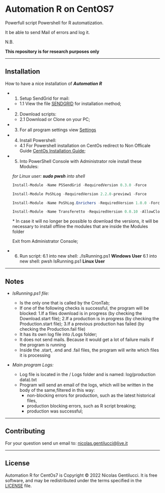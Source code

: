 # Automation R on CentOS7

Powerfull script Powershell for R automatization.

It be able to send Mail of errors and log it.

N.B.

**This repository is for research purposes only**

---

## Installation

How to have a nice installation of ***Automation R***

- 1. Setup SendGrid for mail:
  - 1.1 View the file [SENDGRID](./SendGrid.md) for installation method;

- 2. Download scripts:

  - 2.1 Download or Clone on your PC;

- 3. For all program settings view [Settings](./Settings.md)

- 4. Install Powershell:

  - 4.1 For Powershell installation on CentOs redirect to Non Officale Guide [CentOs Installation Guide](https://linuxhint.com/install_powershell_centos/);

- 5. Into PowerShell Console with Administrator role install these Modules:

  *for Linux user: **sudo pwsh** into shell*

  ``` PowerShell
  Install-Module -Name PSSendGrid -RequiredVersion 0.3.0 -Force
  
  Install-Module PoShLog -RequiredVersion 2.2.0-preview1 -Force
  
  Install-Module -Name PoShLog.Enrichers -RequiredVersion 1.0.0 -Force
  
  Install-Module -Name Transferetto -RequiredVersion 0.0.10 -AllowClobber -Force
  ```

  \* In case it will no longer be possible to download the versions, it will be necessary to install offline the modules that are inside the Modules folder       

    Exit from Administrator Console;

- 6. Run script:
     6.1 into new shell: ./IsRunning.ps1 **Windows User**
     6.1 into new shell: pwsh IsRunning.ps1 **Linux User**
---

## Notes

- *IsRunning.ps1 file:*
	
	- Is the only one that is called by the CronTab;
	- If one of the following checks is successful, the program will be blocked:
		1.If a files download is in progress (by checking the Download.start file);
		2.If a production is in progress (by checking the Production.start file);
		3.If a previous production has failed (by checking the Production.fail file)
	- It has its own log file into /Logs folder;
	- It does not send mails. Because it would get a lot of failure mails if the program is running
	- Inside the .start, .end and .fail files, the program will write which files it is processing
- *Main program Logs:*

  - Log file is located in the / Logs folder and is named: log(production data).txt
  - Program will send an email of the logs, which will be written in the body of the same,filtered in this way:
    - non-blocking errors for production, such as the latest historical files,
    - production blocking errors, such as R script breaking;
    - production was successful;


---


## Contributing

For your question send un email to: nicolas.gentilucci@live.it

---

## License

Automation R for CentOs7 is Copyright © 2022 Nicolas Gentilucci. It is free
software, and may be redistributed under the terms specified in the
[LICENSE](./License.pdf) file.